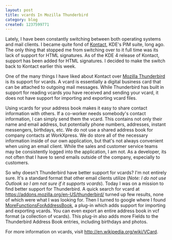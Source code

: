 ```yaml
---
layout: post
title: vcards In Mozilla Thunderbird
category: blog
created: 1237599771
---
```

Lately, I have been constantly switching between both operating systems and mail
clients. I became quite fond of [Kontact](http://kontact.kde.org/), KDE's PIM
suite, long ago. The only thing that stopped me from switching over to it full
time was its lack of support for HTML signatures. As of the KDE 4 release of
Kontact, support has been added for HTML signatures. I decided to make the
switch back to Kontact earlier this week.

<!--more-->

One of the many things I have liked about Kontact over
[Mozilla Thunderbird](http://en-us.www.mozillamessaging.com/en-US/) is its
support for vcards. A vcard is essentially a digital business card that can be
attached to outgoing mail messages. While Thunderbird has built in support for
reading vcards you have received and sending your vcard, it does not have
support for importing and exporting vcard files.

Using vcards for your address book makes it easy to share contact information
with others. If a co-worker needs somebody's contact information, I can simply
send them the vcard. This contains not only their name and email address, but
potentially phone numbers, addresses, instant messengers, birthdays, etc. We do
not use a shared address book for company contacts at WorkXpress. We do store
all of the necessary information inside of our own application, but that's not
always convenient when using an email client. While the sales and customer
service teams may be consistently logged into the application, I am not. As a
developer, its not often that I have to send emails outside of the company,
especially to customers.

So why doesn't Thunderbird have better support for vcards?  I'm not entirely
sure. It's a standard format that other email clients utilize (_Note: I do not
use Outlook so I am not sure if it supports vcards_). Today I was on a mission
to find better support for Thunderbird. A quick search for vcard at
<https://addons.mozilla.org/en-US/thunderbird/> turned up few results, none of
which were what I was looking for. Then I turned to google where I found
[MoreFunctionsForAddressBook](http://nic-nac-project.de/~kaosmos/morecols-en.html),
a plug-in which adds support for importing and exporting vcards. You can even
export an entire address book in vcf format (a collection of vcards). This
plug-in also adds more Fields to the Thunderbird Address Book entries, including
birthdays and photos.

For more information on vcards, visit <http://en.wikipedia.org/wiki/VCard>.
